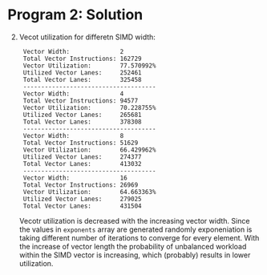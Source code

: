 Program 2: Solution
===================

2. Vecot utilization for differetn SIMD width:

        Vector Width:              2
        Total Vector Instructions: 162729
        Vector Utilization:        77.570992%
        Utilized Vector Lanes:     252461
        Total Vector Lanes:        325458
        -------------------------------------
        Vector Width:              4
        Total Vector Instructions: 94577
        Vector Utilization:        70.228755%
        Utilized Vector Lanes:     265681
        Total Vector Lanes:        378308
        -------------------------------------
        Vector Width:              8
        Total Vector Instructions: 51629
        Vector Utilization:        66.429962%
        Utilized Vector Lanes:     274377
        Total Vector Lanes:        413032
        -------------------------------------
        Vector Width:              16
        Total Vector Instructions: 26969
        Vector Utilization:        64.663363%
        Utilized Vector Lanes:     279025
        Total Vector Lanes:        431504

    Vecotr utilization is decreased with the increasing vector width. Since the values in `exponents` array are generated randomly exponeniation is taking different number of iterations to converge for every element. With the increase of vector length the probability of unbalanced workload within the SIMD vector is increasing, which (probably) results in lower utilization.